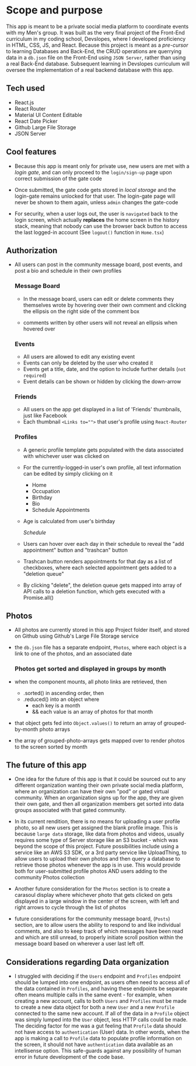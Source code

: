# Scope and purpose

This app is meant to be a private social media platform to coordinate events with my Men's group.
It was built as the very final project of the Front-End curriculum in my coding school, Devslopes, where I developed proficiency in HTML, CSS, JS, and React.
Because this project is meant as a _pre-cursor_ to learning Databases and Back-End, the CRUD operations are querrying data in a `db.json` file on the Front-End using `JSON Server`, rather than using a real Back-End database.
Subsequent learning in Devslopes curriculum will oversee the implementation of a real backend database with this app.

## Tech used

- React.js
- React Router
- Material UI Content Editable
- React Date Picker
- Github Large File Storage
- JSON Server

## Cool features

- Because this app is meant only for private use, new users are met with a _login gate_, and can only proceed to the `login/sign-up` page upon correct submission of the gate code

- Once submitted, the gate code gets stored in _local storage_ and the login-gate remains unlocked for that user. The login-gate page will never be shown to them again, unless `admin` changes the gate-code

- For security, when a user logs out, the user is `navigated` back to the login screen, which actually **replaces** the home screen in the history stack, meaning that nobody can use the browser back button to access the last logged-in account
  (See `logout()` function in `Home.tsx`)

## Authorization

- All users can post in the community message board, post events, and post a bio and schedule in their own profiles

  ### Message Board

  - In the message board, users can edit or delete comments they themselves wrote by hovering over their own comment and clicking the ellipsis on the right side of the comment box

  - comments written by other users will not reveal an ellipsis when hovered over

  ### Events

  - All users are allowed to edit any existing event
  - Events can only be deleted by the user who created it
  - Events get a title, date, and the option to include further details (`not required`)
  - Event details can be shown or hidden by clicking the down-arrow

  ### Friends

  - All users on the app get displayed in a list of 'Friends' thumbnails, just like Facebook
  - Each thumbnail `<Links to="">` that user's profile using `React-Router`

  ### Profiles

  - A generic profile template gets populated with the data associated with whichever user was clicked on

  - For the currently-logged-in user's own profile, all text information can be edited by simply clicking on it
    - Home
    - Occupation
    - Birthday
    - Bio
    - Schedule Appointments
  - Age is calculated from user's birthday

    _Schedule_

  - Users can hover over each day in their schedule to reveal the "add appointment" button and "trashcan" button
  - Trashcan button renders appointments for that day as a list of checkboxes, where each selected appointment gets added to a "deletion queue"
  - By clicking "delete", the deletion queue gets mapped into array of API calls to a deletion function, which gets executed with a Promise.all()

## Photos

- All photos are currently stored in this app Project folder itself, and stored on Github using Github's Large File Storage service
- the `db.json` file has a separate endpoint, `Photos`, where each object is a link to one of the photos, and an associated date

  ### Photos get sorted and displayed in groups by month

- when the <Photos/> component mounts, all photo links are retrieved, then
  - .sorted() in ascending order, then
  - .reduced() into an object where
    - each key is a month
    - && each value is an array of photos for that month
- that object gets fed into `Object.values()` to return an array of grouped-by-month photo arrays
- the array of grouped-photo-arrays gets mapped over to render photos to the screen sorted by month

## The future of this app

- One idea for the future of this app is that it could be sourced out to any different organization wanting their own private social media platform, where an organization can have their own "pod" or gated virtual community. When an organization signs up for the app, they are given their own gate, and then all organization members get sorted into data groups associated with that gated community.

- In its current rendition, there is no means for uploading a user profile photo, so all new users get assigned the blank profile image. This is because `large data` storage, like data from photos and videos, usually requires some type of Server storage like an S3 bucket - which was beyond the scope of this project.
  Future possibilities include using a service like an AWS S3 SDK, or a 3rd party service like UploadThing, to allow users to upload their own photos and then query a database to retrieve those photos whenever the app is in use.
  This would provide both for user-submitted profile photos AND users adding to the community Photos collection

- Another future consideration for the `Photos` section is to create a carasoul display where whichever photo that gets clicked on gets displayed in a large window in the center of the screen, with left and right arrows to cycle through the list of photos

- future considerations for the community message board, (`Posts`) section, are to allow users the ability to respond to and like individual comments, and also to keep track of which messages have been read and which are still unread, to properly initiate scroll position within the message board based on wherever a user last left off.

## Considerations regarding Data organization

- I struggled with deciding if the `Users` endpoint and `Profiles` endpoint should be lumped into one endpoint, as users often need to access all of the data contained in `Profiles`, and having these endpoints be separate often means multiple calls in the same event - for example, when creating a new account, calls to both `Users` and `Profiles` must be made to create a new data object for both a new `User` and a new `Profile` connected to the same new account.
  If all of the data in a `Profile` object was simply lumped into the `User` object, less HTTP calls could be made.
  The deciding factor for me was a gut feeling that `Profile` data should not have access to `authentication` (User) data.
  In other words, when the app is making a call to `Profile` data to populate profile information on the screen, it should not have `authentication` data available as an intellisense option.
  This safe-guards against any possibility of human error in future development of the code base.
